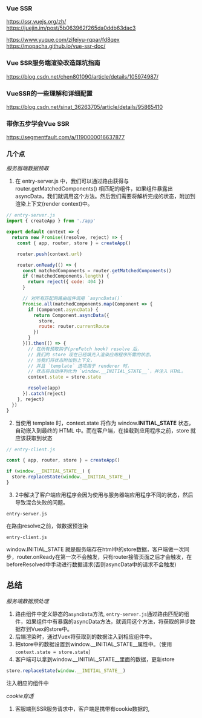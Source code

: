 ### Vue SSR

https://ssr.vuejs.org/zh/
https://juejin.im/post/5b063962f265da0ddb63dac3

https://www.yuque.com/zifeiyu-rqpar/fd8qex
https://mopacha.github.io/vue-ssr-doc/

### Vue SSR服务端渲染改造踩坑指南
https://blog.csdn.net/chen801090/article/details/105974987/

### VueSSR的一些理解和详细配置
https://blog.csdn.net/sinat_36263705/article/details/95865410

### 带你五步学会Vue SSR
https://segmentfault.com/a/1190000016637877

### 几个点

*服务器端数据预取*
1. 在 entry-server.js 中，我们可以通过路由获得与 router.getMatchedComponents() 相匹配的组件，如果组件暴露出 asyncData，我们就调用这个方法。然后我们需要将解析完成的状态，附加到渲染上下文(render context)中。

```js
// entry-server.js
import { createApp } from './app'

export default context => {
  return new Promise((resolve, reject) => {
    const { app, router, store } = createApp()

    router.push(context.url)

    router.onReady(() => {
      const matchedComponents = router.getMatchedComponents()
      if (!matchedComponents.length) {
        return reject({ code: 404 })
      }

      // 对所有匹配的路由组件调用 `asyncData()`
      Promise.all(matchedComponents.map(Component => {
        if (Component.asyncData) {
          return Component.asyncData({
            store,
            route: router.currentRoute
          })
        }
      })).then(() => {
        // 在所有预取钩子(preFetch hook) resolve 后，
        // 我们的 store 现在已经填充入渲染应用程序所需的状态。
        // 当我们将状态附加到上下文，
        // 并且 `template` 选项用于 renderer 时，
        // 状态将自动序列化为 `window.__INITIAL_STATE__`，并注入 HTML。
        context.state = store.state

        resolve(app)
      }).catch(reject)
    }, reject)
  })
}
```
2. 当使用 template 时，context.state 将作为 window.__INITIAL_STATE__ 状态，自动嵌入到最终的 HTML 中。而在客户端，在挂载到应用程序之前，store 就应该获取到状态

```js
// entry-client.js

const { app, router, store } = createApp()

if (window.__INITIAL_STATE__) {
  store.replaceState(window.__INITIAL_STATE__)
}
```
3. 2中解决了客户端应用程序会因为使用与服务器端应用程序不同的状态，然后导致混合失败的问题。 



`entry-server.js`

在路由resolve之前，做数据预渲染

`entry-client.js`

window.INITIAL_STATE 就是服务端存在html中的store数据，客户端做一次同步，router.onReady在第一次不会触发，只有router接管页面之后才会触发，在beforeResolved中手动进行数据请求(否则asyncData中的请求不会触发)


## 总结

*服务端数据预处理*
1. 路由组件中定义静态的`asyncData`方法, `entry-server.js`通过路由匹配的组件，如果组件中有暴露的asyncData方法，就调用这个方法，将获取的异步数据存到Vuex的store中。
2. 后端渲染时，通过Vuex将获取到的数据注入到相应组件中。
3. 把store中的数据设置到window.__INITIAL_STATE__属性中。（使用`context.state = store.state`）
4. 客户端可以拿到window.__INITIAL_STATE__里面的数据，更新store
```js
store.replaceState(window.__INITIAL_STATE__)
```

注入相应的组件中

*cookie穿透*

1. 客服端到SSR服务请求中，客户端是携带有cookie数据的,


